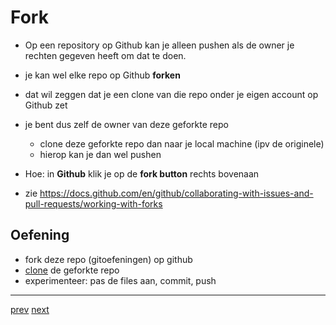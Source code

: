# Fork 

* Op een repository op Github kan je alleen pushen als de owner je rechten gegeven heeft om dat te doen. 
* je kan wel elke repo op Github **forken** 
* dat wil zeggen dat je een clone van die repo onder je eigen account op Github zet
* je bent dus zelf de owner van deze geforkte repo
  * clone deze geforkte repo dan naar je local machine (ipv de originele)  
  * hierop kan je dan wel pushen  
* Hoe: in **Github** klik je op de **fork button** rechts bovenaan 

* zie https://docs.github.com/en/github/collaborating-with-issues-and-pull-requests/working-with-forks 

## Oefening
* fork deze repo (gitoefeningen) op github
* [clone](03_connect_with_existing_github_repo.md) de geforkte repo
* experimenteer: pas de files aan, commit, push 


---
[prev](04_connect_existing_local_repo.md)
[next](06_fork.md)

